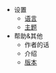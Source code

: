 * 设置
  * [语言](RapidDown/language.md)
  * [主题](RapidDown/theme.md)
* 帮助&其他
  * 作者的话
  * 介绍
  * [版本](RapidDown/version.md)